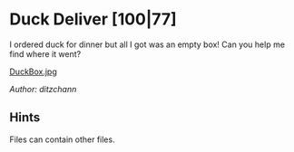 # Duck Deliver [100|77]
I ordered duck for dinner but all I got was an empty box! Can you help me find where it went?

[DuckBox.jpg](DuckBox.jpg)

_Author: ditzchann_

## Hints
Files can contain other files.
